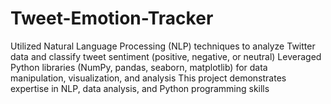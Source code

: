# Tweet-Emotion-Tracker
Utilized Natural Language Processing (NLP) techniques to analyze Twitter data and classify tweet sentiment (positive, negative, or neutral) Leveraged Python libraries (NumPy, pandas, seaborn, matplotlib) for data manipulation, visualization, and analysis This project demonstrates expertise in NLP, data analysis, and Python programming skills
